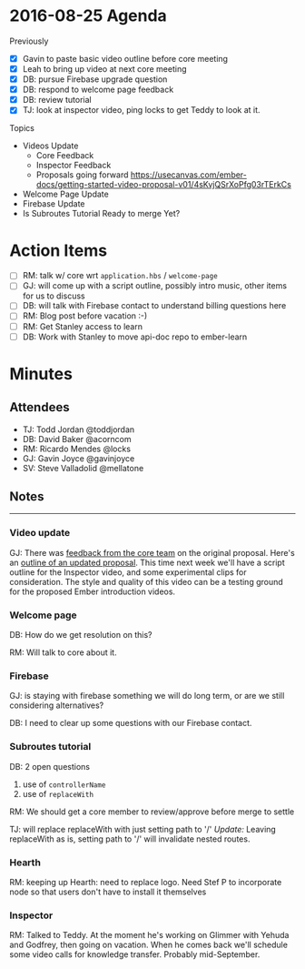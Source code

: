 # 2016-08-25 Agenda

Previously

- [x] Gavin to paste basic video outline before core meeting
- [x] Leah to bring up video at next core meeting
- [x] DB: pursue Firebase upgrade question
- [x] DB: respond to welcome page feedback
- [x] DB: review tutorial
- [x] TJ: look at inspector video, ping locks to get Teddy to look at it.

Topics

- Videos Update
  - Core Feedback
  - Inspector Feedback
  - Proposals going forward https://usecanvas.com/ember-docs/getting-started-video-proposal-v01/4sKvjQSrXoPfg03rTErkCs
- Welcome Page Update
- Firebase Update
- Is Subroutes Tutorial Ready to merge Yet?

# Action Items 

- [ ] RM: talk w/ core wrt `application.hbs` / `welcome-page`
- [ ] GJ: will come up with a script outline, possibly intro music, other items for us to discuss
- [ ] DB: will talk with Firebase contact to understand billing questions here
- [ ] RM: Blog post before vacation :-)
- [ ] RM: Get Stanley access to learn
- [ ] DB: Work with Stanley to move api-doc repo to ember-learn

# Minutes

## Attendees

- TJ: Todd Jordan @toddjordan
- DB: David Baker @acorncom
- RM: Ricardo Mendes @locks
- GJ: Gavin Joyce @gavinjoyce
- SV: Steve Valladolid @mellatone

## Notes

---

### Video update

GJ: There was [feedback from the core team](https://github.com/emberjs/core-notes/pull/98/files#diff-3a952088bf78a9dc88a96a969107a1e2R21) on the original proposal. Here's an [outline of an updated proposal](https://usecanvas.com/gavinjoyce/getting-started-video-proposal-v02/7KMiPiJS7Dqi6ML0ORvCm8). This time next week we'll have a script outline for the Inspector video, and some experimental clips for consideration. The style and quality of this video can be a testing ground for the proposed Ember introduction videos.

### Welcome page

DB: How do we get resolution on this?

RM: Will talk to core about it.

### Firebase

GJ: is staying with firebase something we will do long term, or are we still considering alternatives?

DB: I need to clear up some questions with our Firebase contact.

### Subroutes tutorial

DB: 2 open questions

1. use of `controllerName`
2. use of `replaceWith`

RM: We should get a core member to review/approve before merge to settle

TJ: will replace replaceWith with just setting path to '/' 
_Update:_ Leaving replaceWith as is, setting path to '/' will invalidate nested routes.

### Hearth

RM: keeping up Hearth: need to replace logo.  Need Stef P to incorporate node so that users don't have to install it themselves

### Inspector

RM: Talked to Teddy.  At the moment he's working on Glimmer with Yehuda and Godfrey, then going on vacation.  When he comes back we'll schedule some video calls for knowledge transfer.  Probably mid-September.
